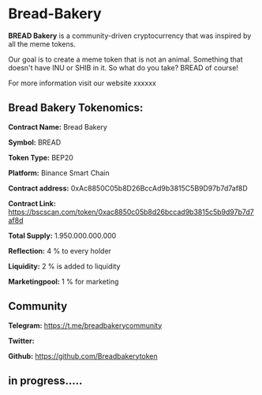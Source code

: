 # Bread-Bakery

**BREAD Bakery** is a community-driven cryptocurrency that was inspired by all the meme tokens. 

Our goal is to create a meme token that is not an animal. Something that doesn't have INU or SHIB in it. So what do you take? BREAD of course!

For more information visit our website xxxxxx




## Bread Bakery Tokenomics:

**Contract Name:** Bread Bakery

**Symbol:** BREAD

**Token Type:** BEP20

**Platform:** Binance Smart Chain

**Contract address:** 0xAc8850C05b8D26BccAd9b3815C5B9D97b7d7af8D

**Contract Link:** https://bscscan.com/token/0xac8850c05b8d26bccad9b3815c5b9d97b7d7af8d

**Total Supply:** 1.950.000.000.000

**Reflection:** 4 % to every holder

**Liquidity:** 2 % is added to liquidity
  
**Marketingpool:** 1 % for marketing

 
 

## Community

**Telegram:** https://t.me/breadbakerycommunity

**Twitter:**

**Github:** https://github.com/Breadbakerytoken



## in progress.....

